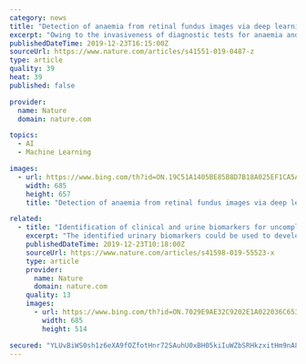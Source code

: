 ```yaml
---
category: news
title: "Detection of anaemia from retinal fundus images via deep learning"
excerpt: "Owing to the invasiveness of diagnostic tests for anaemia and the costs associated with screening for it, the condition is often undetected. Here, we show that anaemia can be detected via machine-learning algorithms trained using retinal fundus images, study participant metadata (including race or ethnicity, age, sex and blood pressure ..."
publishedDateTime: 2019-12-23T16:15:00Z
sourceUrl: https://www.nature.com/articles/s41551-019-0487-z
type: article
quality: 39
heat: 39
published: false

provider:
  name: Nature
  domain: nature.com

topics:
  - AI
  - Machine Learning

images:
  - url: https://www.bing.com/th?id=ON.19C51A1405BE85B8D7B18A025EF1CA5A
    width: 685
    height: 657
    title: "Detection of anaemia from retinal fundus images via deep learning"

related:
  - title: "Identification of clinical and urine biomarkers for uncomplicated urinary tract infection using machine learning algorithms"
    excerpt: "The identified urinary biomarkers could be used to develop a point of care test for UTI but require further validation. This is one of the first studies to use machine learning methods to select clinical features and urinary immunological markers to predict culture results for uncomplicated UTI in primary care. We found that cloudiness of urine ..."
    publishedDateTime: 2019-12-23T10:18:00Z
    sourceUrl: https://www.nature.com/articles/s41598-019-55523-x
    type: article
    provider:
      name: Nature
      domain: nature.com
    quality: 13
    images:
      - url: https://www.bing.com/th?id=ON.7029E9AE32C9202E1A022036C6534D37
        width: 685
        height: 514

secured: "YLUvBiWS0sh1z6eXA9fOZfotHnr72SAuhU0xBH05kiIuWZbSRHkzxitHm9nA8AoI8sFg1Vz8DSaIN0hkwAi5xdN2T9hzHlUDiKRr2PG/UkNIGI1bVeiAmSWmhdMsNFJReiIsx3fz+hvUjZ2j1cLmRl8hD0XYfPD5xkwLUUu2G+8iAOGWQ7qZa8ynQzDgEYpkc/X637P2+tlp9d8B25kyCRauA5l5hkZQu/nPd2cmpwCJKgjlVP+Fps40wrvnSiIAgWpvoZ+kaPrjlsg8LvxdJA==;SVWcRPh9ey+MbeMTst+5Jg=="
---
```


